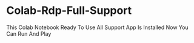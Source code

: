 # Colab-Rdp-Full-Support
This Colab Notebook Ready To Use
All Support App Is Installed
Now You Can Run And Play
